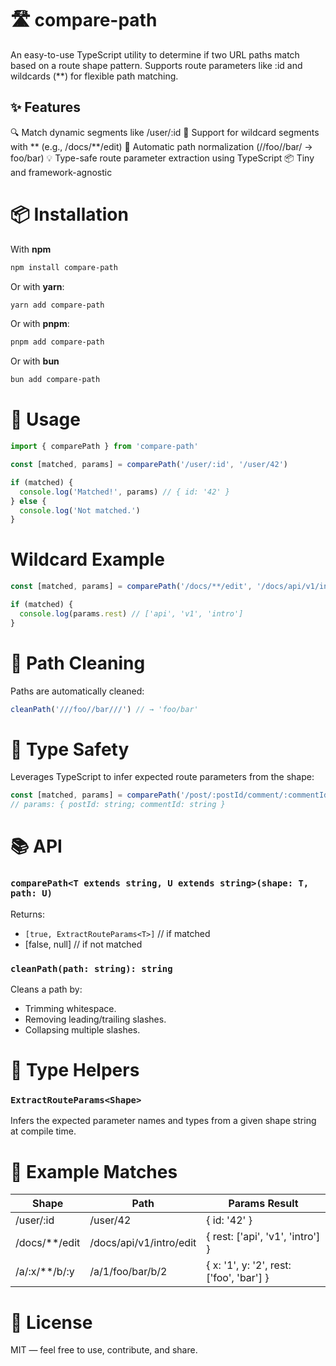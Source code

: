 # 🛣️ compare-path
An easy-to-use TypeScript utility to determine if two URL paths match based on a route shape pattern. Supports route parameters like :id and wildcards (**) for flexible path matching.

## ✨ Features
🔍 Match dynamic segments like /user/:id
🌟 Support for wildcard segments with ** (e.g., /docs/**/edit)
🧼 Automatic path normalization (//foo//bar/ → foo/bar)
💡 Type-safe route parameter extraction using TypeScript
📦 Tiny and framework-agnostic

# 📦 Installation
With **npm**
```sh
npm install compare-path
```
Or with **yarn**:
```sh
yarn add compare-path
```
Or with **pnpm**:
```sh
pnpm add compare-path
```
Or with **bun**
```sh
bun add compare-path
``` 

# 🧠 Usage
```ts
import { comparePath } from 'compare-path'

const [matched, params] = comparePath('/user/:id', '/user/42')

if (matched) {
  console.log('Matched!', params) // { id: '42' }
} else {
  console.log('Not matched.')
}

```

# Wildcard Example
```ts
const [matched, params] = comparePath('/docs/**/edit', '/docs/api/v1/intro/edit')

if (matched) {
  console.log(params.rest) // ['api', 'v1', 'intro']
}
```

# 🧼 Path Cleaning
Paths are automatically cleaned:

```ts
cleanPath('///foo//bar///') // → 'foo/bar'
```
# 🧩 Type Safety
Leverages TypeScript to infer expected route parameters from the shape:
```ts
const [matched, params] = comparePath('/post/:postId/comment/:commentId', '/post/123/comment/456')
// params: { postId: string; commentId: string }
```

# 📚 API

### `comparePath<T extends string, U extends string>(shape: T, path: U)`
Returns:
- `[true, ExtractRouteParams<T>]` // if matched
- [false, null] // if not matched

### `cleanPath(path: string): string`
Cleans a path by:
- Trimming whitespace.
- Removing leading/trailing slashes.
- Collapsing multiple slashes.

# 🔧 Type Helpers
### `ExtractRouteParams<Shape>`
Infers the expected parameter names and types from a given shape string at compile time.

# 🧪 Example Matches

| Shape         | Path                    | Params Result                            |
| ------------- | ----------------------- | ---------------------------------------- |
| /user/:id     | /user/42                | { id: '42' }                             |
| /docs/**/edit | /docs/api/v1/intro/edit | { rest: ['api', 'v1', 'intro'] }         |
| /a/:x/**/b/:y | /a/1/foo/bar/b/2        | { x: '1', y: '2', rest: ['foo', 'bar'] } |

# 📝 License
MIT — feel free to use, contribute, and share.
